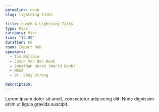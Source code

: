 ```yaml
---
permalink: none
slug: lightning-talks

title: Lunch & Lightning Talks
type: Misc
category: Misc
time: "13:00"
duration: 60
room: Impact Hub
speakers:
  - Tim Wallace
  - Jamon Van Den Hoek
  - Jonathan Hersh (World Bank)
  - NASA
  - Dr. Shay Strong

description: 
---
```

Lorem ipsum dolor sit amet, consectetur adipiscing elit. Nunc dignissim enim ut ligula gravida suscipit.